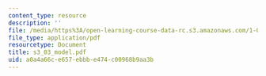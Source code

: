 ```yaml
---
content_type: resource
description: ''
file: /media/https%3A/open-learning-course-data-rc.s3.amazonaws.com/1-051-structural-engineering-design-fall-2003/a0a4a66ce657ebbbe474c00968b9aa3b_s3_03_model.pdf
file_type: application/pdf
resourcetype: Document
title: s3_03_model.pdf
uid: a0a4a66c-e657-ebbb-e474-c00968b9aa3b
---
```

